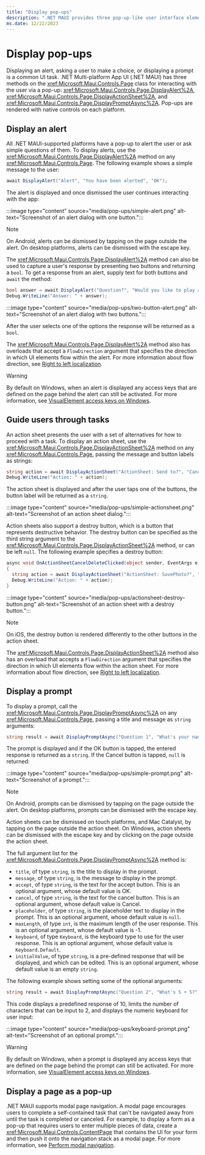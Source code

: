 ```yaml
---
title: "Display pop-ups"
description: ".NET MAUI provides three pop-up-like user interface elements – an alert, an action sheet, and a prompt - that can be used to ask simple questions, guide users through tasks, and display prompts."
ms.date: 12/22/2023
---
```


# Display pop-ups

Displaying an alert, asking a user to make a choice, or displaying a prompt is a common UI task. .NET Multi-platform App UI (.NET MAUI) has three methods on the <xref:Microsoft.Maui.Controls.Page> class for interacting with the user via a pop-up: <xref:Microsoft.Maui.Controls.Page.DisplayAlert%2A>, <xref:Microsoft.Maui.Controls.Page.DisplayActionSheet%2A>, and <xref:Microsoft.Maui.Controls.Page.DisplayPromptAsync%2A>. Pop-ups are rendered with native controls on each platform.

## Display an alert

All .NET MAUI-supported platforms have a pop-up to alert the user or ask simple questions of them. To display alerts, use the <xref:Microsoft.Maui.Controls.Page.DisplayAlert%2A> method on any <xref:Microsoft.Maui.Controls.Page>. The following example shows a simple message to the user:

```csharp
await DisplayAlert("Alert", "You have been alerted", "OK");
```

The alert is displayed and once dismissed the user continues interacting with the app:

:::image type="content" source="media/pop-ups/simple-alert.png" alt-text="Screenshot of an alert dialog with one button.":::

> [!NOTE]
> On Android, alerts can be dismissed by tapping on the page outside the alert. On desktop platforms, alerts can be dismissed with the escape key.

The <xref:Microsoft.Maui.Controls.Page.DisplayAlert%2A> method can also be used to capture a user's response by presenting two buttons and returning a `bool`. To get a response from an alert, supply text for both buttons and `await` the method:

```csharp
bool answer = await DisplayAlert("Question?", "Would you like to play a game", "Yes", "No");
Debug.WriteLine("Answer: " + answer);
```

:::image type="content" source="media/pop-ups/two-button-alert.png" alt-text="Screenshot of an alert dialog with two buttons.":::

After the user selects one of the options the response will be returned as a `bool`.

The <xref:Microsoft.Maui.Controls.Page.DisplayAlert%2A> method also has overloads that accept a `FlowDirection` argument that specifies the direction in which UI elements flow within the alert. For more information about flow direction, see [Right to left localization](~/fundamentals/localization.md#right-to-left-localization).

> [!WARNING]
> By default on Windows, when an alert is displayed any access keys that are defined on the page behind the alert can still be activated. For more information, see [VisualElement access keys on Windows](~/windows/platform-specifics/visualelement-access-keys.md).

## Guide users through tasks

An action sheet presents the user with a set of alternatives for how to proceed with a task. To display an action sheet, use the <xref:Microsoft.Maui.Controls.Page.DisplayActionSheet%2A> method on any <xref:Microsoft.Maui.Controls.Page>, passing the message and button labels as strings:

```csharp
string action = await DisplayActionSheet("ActionSheet: Send to?", "Cancel", null, "Email", "Twitter", "Facebook");
Debug.WriteLine("Action: " + action);
```

The action sheet is displayed and after the user taps one of the buttons, the button label will be returned as a `string`.

:::image type="content" source="media/pop-ups/simple-actionsheet.png" alt-text="Screenshot of an action sheet dialog.":::

Action sheets also support a destroy button, which is a button that represents destructive behavior. The destroy button can be specified as the third string argument to the <xref:Microsoft.Maui.Controls.Page.DisplayActionSheet%2A> method, or can be left `null`. The following example specifies a destroy button:

```csharp
async void OnActionSheetCancelDeleteClicked(object sender, EventArgs e)
{
  string action = await DisplayActionSheet("ActionSheet: SavePhoto?", "Cancel", "Delete", "Photo Roll", "Email");
  Debug.WriteLine("Action: " + action);
}
```

:::image type="content" source="media/pop-ups/actionsheet-destroy-button.png" alt-text="Screenshot of an action sheet with a destroy button.":::

> [!NOTE]
> On iOS, the destroy button is rendered differently to the other buttons in the action sheet.

The <xref:Microsoft.Maui.Controls.Page.DisplayActionSheet%2A> method also has an overload that accepts a `FlowDirection` argument that specifies the direction in which UI elements flow within the action sheet. For more information about flow direction, see [Right to left localization](~/fundamentals/localization.md#right-to-left-localization).

## Display a prompt

To display a prompt, call the <xref:Microsoft.Maui.Controls.Page.DisplayPromptAsync%2A> on any <xref:Microsoft.Maui.Controls.Page>, passing a title and message as `string` arguments:

```csharp
string result = await DisplayPromptAsync("Question 1", "What's your name?");
```

The prompt is displayed and if the OK button is tapped, the entered response is returned as a `string`. If the Cancel button is tapped, `null` is returned:

:::image type="content" source="media/pop-ups/simple-prompt.png" alt-text="Screenshot of a prompt.":::

> [!NOTE]
> On Android, prompts can be dismissed by tapping on the page outside the alert. On desktop platforms, prompts can be dismissed with the escape key.

Action sheets can be dismissed on touch platforms, and Mac Catalyst, by tapping on the page outside the action sheet. On Windows, action sheets can be dismissed with the escape key and by clicking on the page outside the action sheet.

The full argument list for the <xref:Microsoft.Maui.Controls.Page.DisplayPromptAsync%2A> method is:

- `title`, of type `string`, is the title to display in the prompt.
- `message`, of type `string`, is the message to display in the prompt.
- `accept`, of type `string`, is the text for the accept button. This is an optional argument, whose default value is OK.
- `cancel`, of type `string`, is the text for the cancel button. This is an optional argument, whose default value is Cancel.
- `placeholder`, of type `string`, is the placeholder text to display in the prompt. This is an optional argument, whose default value is `null`.
- `maxLength`, of type `int`, is the maximum length of the user response. This is an optional argument, whose default value is -1.
- `keyboard`, of type `Keyboard`, is the keyboard type to use for the user response. This is an optional argument, whose default value is `Keyboard.Default`.
- `initialValue`, of type `string`, is a pre-defined response that will be displayed, and which can be edited. This is an optional argument, whose default value is an empty `string`.

The following example shows setting some of the optional arguments:

```csharp
string result = await DisplayPromptAsync("Question 2", "What's 5 + 5?", initialValue: "10", maxLength: 2, keyboard: Keyboard.Numeric);
```

This code displays a predefined response of 10, limits the number of characters that can be input to 2, and displays the numeric keyboard for user input:

:::image type="content" source="media/pop-ups/keyboard-prompt.png" alt-text="Screenshot of an optional prompt.":::

> [!WARNING]
> By default on Windows, when a prompt is displayed any access keys that are defined on the page behind the prompt can still be activated. For more information, see [VisualElement access keys on Windows](~/windows/platform-specifics/visualelement-access-keys.md).

## Display a page as a pop-up

.NET MAUI supports modal page navigation. A modal page encourages users to complete a self-contained task that can't be navigated away from until the task is completed or canceled. For example, to display a form as a pop-up that requires users to enter multiple pieces of data, create a <xref:Microsoft.Maui.Controls.ContentPage> that contains the UI for your form and then push it onto the navigation stack as a modal page. For more information, see [Perform modal navigation](~/user-interface/pages/navigationpage.md#perform-modal-navigation).
